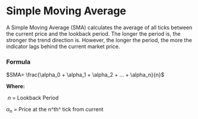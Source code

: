 # Simple Moving Average

A Simple Moving Average (SMA) calculates the average of all ticks between the current price and the lookback period. The longer the period is, the stronger the trend direction is. However, the longer the period, the more the indicator lags behind the current market price.

### Formula

$SMA= \frac{\alpha_0 + \alpha_1 + \alpha_2 + ... + \alpha_n}{n}$

__Where:__

$\ n$ = Lookback Period

$\alpha_n$ = Price at the n^th^ tick from current